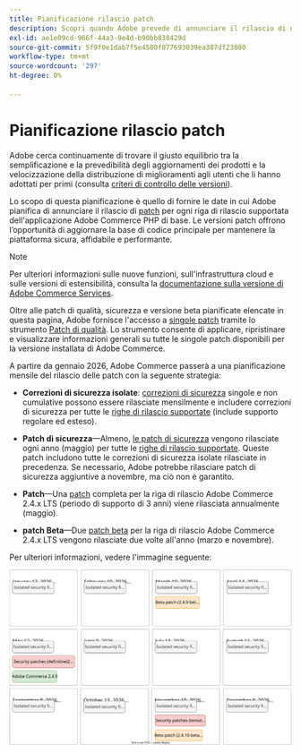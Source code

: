 ```yaml
---
title: Pianificazione rilascio patch
description: Scopri quando Adobe prevede di annunciare il rilascio di nuove patch e correzioni di sicurezza per Adobe Commerce.
exl-id: ae1e09cd-966f-44a3-9e4d-b90bb838429d
source-git-commit: 5f9f0e1dab7f5e4580f077693039ea387df23880
workflow-type: tm+mt
source-wordcount: '297'
ht-degree: 0%

---
```



# Pianificazione rilascio patch

Adobe cerca continuamente di trovare il giusto equilibrio tra la semplificazione e la prevedibilità degli aggiornamenti dei prodotti e la velocizzazione della distribuzione di miglioramenti agli utenti che li hanno adottati per primi (consulta [criteri di controllo delle versioni](versioning-policy.md)).

Lo scopo di questa pianificazione è quello di fornire le date in cui Adobe pianifica di annunciare il rilascio di [patch](versioning-policy.md#patch-release) per ogni riga di rilascio supportata dell&#39;applicazione Adobe Commerce PHP di base. Le versioni patch offrono l’opportunità di aggiornare la base di codice principale per mantenere la piattaforma sicura, affidabile e performante.

>[!NOTE]
>
>Per ulteriori informazioni sulle nuove funzioni, sull&#39;infrastruttura cloud e sulle versioni di estensibilità, consulta la [documentazione sulla versione di Adobe Commerce Services](https://experienceleague.adobe.com/it/docs/commerce/user-guides/release-information/release-notes-all).

Oltre alle patch di qualità, sicurezza e versione beta pianificate elencate in questa pagina, Adobe fornisce l&#39;accesso a [singole patch](versioning-policy.md#individual-patch) tramite lo strumento [Patch di qualità](../tools/quality-patches-tool/usage.md). Lo strumento consente di applicare, ripristinare e visualizzare informazioni generali su tutte le singole patch disponibili per la versione installata di Adobe Commerce.

A partire da gennaio 2026, Adobe Commerce passerà a una pianificazione mensile del rilascio delle patch con la seguente strategia:

- **Correzioni di sicurezza isolate**: [correzioni di sicurezza](versioning-policy.md#isolated-patch) singole e non cumulative possono essere rilasciate mensilmente e includere correzioni di sicurezza per tutte le [righe di rilascio supportate](lifecycle-policy.md) (include supporto regolare ed esteso).

- **Patch di sicurezza**—Almeno, [le patch di sicurezza](versioning-policy.md#security-patch-release) vengono rilasciate ogni anno (maggio) per tutte le [righe di rilascio supportate](lifecycle-policy.md). Queste patch includono tutte le correzioni di sicurezza isolate rilasciate in precedenza. Se necessario, Adobe potrebbe rilasciare patch di sicurezza aggiuntive a novembre, ma ciò non è garantito.

- **Patch**—Una [patch](versioning-policy.md#patch-release) completa per la riga di rilascio Adobe Commerce 2.4.x LTS (periodo di supporto di 3 anni) viene rilasciata annualmente (maggio).

- **patch Beta**—Due [patch beta](versioning-policy.md#beta-patch-release) per la riga di rilascio Adobe Commerce 2.4.x LTS vengono rilasciate due volte all&#39;anno (marzo e novembre).

Per ulteriori informazioni, vedere l&#39;immagine seguente:

![Calendario della versione di Adobe Commerce 2026](../assets/release/release-calendar.drawio.svg)
